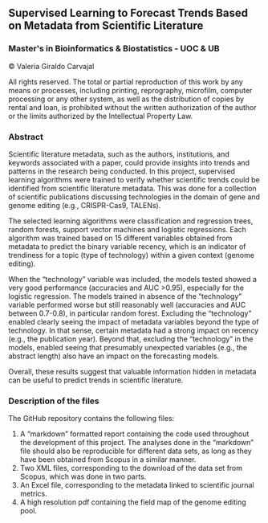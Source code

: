 ## Supervised Learning to Forecast Trends Based on Metadata from Scientific Literature
### **Master's in Bioinformatics & Biostatistics - UOC & UB**


© Valeria Giraldo Carvajal

All rights reserved. The total or partial reproduction of this work by any means or processes, including printing, reprography, microfilm, computer processing or any other system, as well as the distribution of copies by rental and loan, is prohibited without the written authorization of the author or the limits authorized by the Intellectual Property Law.


### Abstract

Scientific literature metadata, such as the authors, institutions, and keywords associated with a paper, could provide insights into trends and patterns in the research being conducted. In this project, supervised learning algorithms were trained to verify whether scientific trends could be identified from scientific literature metadata. This was done for a collection of scientific publications discussing technologies in the domain of gene and genome editing (e.g., CRISPR-Cas9, TALENs). 

The selected learning algorithms were classification and regression trees, random forests, support vector machines and logistic regressions. Each algorithm was trained based on 15 different variables obtained from metadata to predict the binary variable recency, which is an indicator of trendiness for a topic (type of technology) within a given context (genome editing). 

When the “technology” variable was included, the models tested showed a very good performance (accuracies and AUC >0.95), especially for the logistic regression. The models trained in absence of the “technology” variable performed worse but still reasonably well (accuracies and AUC between 0.7-0.8), in particular random forest. Excluding the “technology” enabled clearly seeing the impact of metadata variables beyond the type of technology. In that sense, certain metadata had a strong impact on recency (e.g., the publication year). Beyond that, excluding the “technology” in the models, enabled seeing that presumably unexpected variables (e.g., the abstract length) also have an impact on the forecasting models.
 
Overall, these results suggest that valuable information hidden in metadata can be useful to predict trends in scientific literature. 



### Description of the files

The GitHub repository contains the following files:
1.	A “markdown” formatted report containing the code used throughout the development of this project. The analyses done in the “markdown” file should also be reproducible for different data sets, as long as they have been obtained from Scopus in a similar manner.
2.	Two XML files, corresponding to the download of the data set from Scopus, which was done in two parts.
3.	An Excel file, corresponding to the metadata linked to scientific journal metrics.
4.	A high resolution pdf containing the field map of the genome editing pool.

